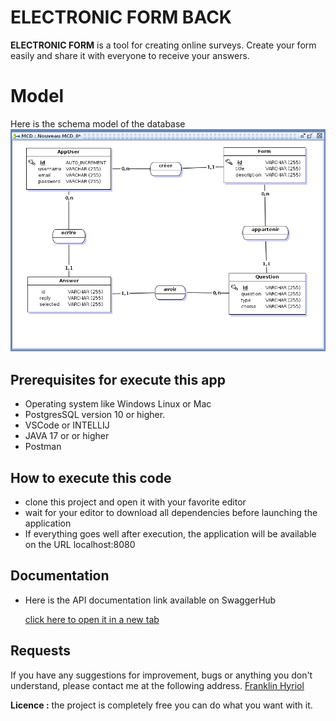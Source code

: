 # ELECTRONIC FORM BACK

**ELECTRONIC FORM** is a tool for creating online surveys.
Create your form easily and share it with everyone to receive your answers.

# Model

Here is the schema model of the database
<img src="https://github.com/HEI-Franklin/Electronic_form_back/raw/master/doc/base%20_image.png"/>

## Prerequisites for execute this app

- Operating system like Windows Linux or Mac
- PostgresSQL version 10 or higher.
- VSCode or INTELLIJ
- JAVA 17 or or higher
- Postman

## How to execute this code

- clone this project and open it with your favorite editor
- wait for your editor to download all dependencies before launching the application
- If everything goes well after execution, the application will be available on the URL
  localhost:8080

## Documentation

- Here is the API documentation link
  available on SwaggerHub

  <a href="https://petstore.swagger.io/?url=https://raw.githubusercontent.com/HEI-Franklin/Electronic_form_back/master/doc/Electronic_form_api_doc.yml" target="_blank">click here to open it in a new tab</a>

## Requests

If you have any suggestions for improvement, bugs or anything you don't understand, please contact me at the following address. <a href= "mailto:hei.franklin.2@gmail.com">Franklin Hyriol</a>

**Licence :**
the project is completely free you can do what you want with it.
